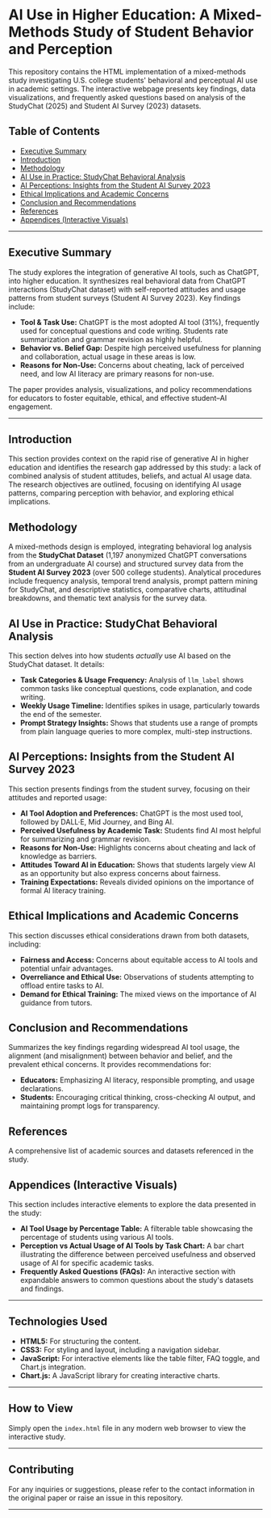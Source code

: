 # AI Use in Higher Education: A Mixed-Methods Study of Student Behavior and Perception

This repository contains the HTML implementation of a mixed-methods study investigating U.S. college students' behavioral and perceptual AI use in academic settings. The interactive webpage presents key findings, data visualizations, and frequently asked questions based on analysis of the StudyChat (2025) and Student AI Survey (2023) datasets.

## Table of Contents

- [Executive Summary](#executive-summary)
- [Introduction](#introduction)
- [Methodology](#methodology)
- [AI Use in Practice: StudyChat Behavioral Analysis](#ai-use-in-practice-studychat-behavioral-analysis)
- [AI Perceptions: Insights from the Student AI Survey 2023](#ai-perceptions-insights-from-the-student-ai-survey-2023)
- [Ethical Implications and Academic Concerns](#ethical-implications-and-academic-concerns)
- [Conclusion and Recommendations](#conclusion-and-recommendations)
- [References](#references)
- [Appendices (Interactive Visuals)](#appendices-interactive-visuals)

---

## Executive Summary

The study explores the integration of generative AI tools, such as ChatGPT, into higher education. It synthesizes real behavioral data from ChatGPT interactions (StudyChat dataset) with self-reported attitudes and usage patterns from student surveys (Student AI Survey 2023). Key findings include:

* **Tool & Task Use:** ChatGPT is the most adopted AI tool (31%), frequently used for conceptual questions and code writing. Students rate summarization and grammar revision as highly helpful.
* **Behavior vs. Belief Gap:** Despite high perceived usefulness for planning and collaboration, actual usage in these areas is low.
* **Reasons for Non-Use:** Concerns about cheating, lack of perceived need, and low AI literacy are primary reasons for non-use.

The paper provides analysis, visualizations, and policy recommendations for educators to foster equitable, ethical, and effective student–AI engagement.

---

## Introduction

This section provides context on the rapid rise of generative AI in higher education and identifies the research gap addressed by this study: a lack of combined analysis of student attitudes, beliefs, and actual AI usage data. The research objectives are outlined, focusing on identifying AI usage patterns, comparing perception with behavior, and exploring ethical implications.

## Methodology

A mixed-methods design is employed, integrating behavioral log analysis from the **StudyChat Dataset** (1,197 anonymized ChatGPT conversations from an undergraduate AI course) and structured survey data from the **Student AI Survey 2023** (over 500 college students). Analytical procedures include frequency analysis, temporal trend analysis, prompt pattern mining for StudyChat, and descriptive statistics, comparative charts, attitudinal breakdowns, and thematic text analysis for the survey data.

## AI Use in Practice: StudyChat Behavioral Analysis

This section delves into how students *actually* use AI based on the StudyChat dataset. It details:

* **Task Categories & Usage Frequency:** Analysis of `llm_label` shows common tasks like conceptual questions, code explanation, and code writing.
* **Weekly Usage Timeline:** Identifies spikes in usage, particularly towards the end of the semester.
* **Prompt Strategy Insights:** Shows that students use a range of prompts from plain language queries to more complex, multi-step instructions.

## AI Perceptions: Insights from the Student AI Survey 2023

This section presents findings from the student survey, focusing on their attitudes and reported usage:

* **AI Tool Adoption and Preferences:** ChatGPT is the most used tool, followed by DALL·E, Mid Journey, and Bing AI.
* **Perceived Usefulness by Academic Task:** Students find AI most helpful for summarizing and grammar revision.
* **Reasons for Non-Use:** Highlights concerns about cheating and lack of knowledge as barriers.
* **Attitudes Toward AI in Education:** Shows that students largely view AI as an opportunity but also express concerns about fairness.
* **Training Expectations:** Reveals divided opinions on the importance of formal AI literacy training.

## Ethical Implications and Academic Concerns

This section discusses ethical considerations drawn from both datasets, including:

* **Fairness and Access:** Concerns about equitable access to AI tools and potential unfair advantages.
* **Overreliance and Ethical Use:** Observations of students attempting to offload entire tasks to AI.
* **Demand for Ethical Training:** The mixed views on the importance of AI guidance from tutors.

## Conclusion and Recommendations

Summarizes the key findings regarding widespread AI tool usage, the alignment (and misalignment) between behavior and belief, and the prevalent ethical concerns. It provides recommendations for:

* **Educators:** Emphasizing AI literacy, responsible prompting, and usage declarations.
* **Students:** Encouraging critical thinking, cross-checking AI output, and maintaining prompt logs for transparency.

## References

A comprehensive list of academic sources and datasets referenced in the study.

## Appendices (Interactive Visuals)

This section includes interactive elements to explore the data presented in the study:

* **AI Tool Usage by Percentage Table:** A filterable table showcasing the percentage of students using various AI tools.
* **Perception vs Actual Usage of AI Tools by Task Chart:** A bar chart illustrating the difference between perceived usefulness and observed usage of AI for specific academic tasks.
* **Frequently Asked Questions (FAQs):** An interactive section with expandable answers to common questions about the study's datasets and findings.

---

## Technologies Used

* **HTML5:** For structuring the content.
* **CSS3:** For styling and layout, including a navigation sidebar.
* **JavaScript:** For interactive elements like the table filter, FAQ toggle, and Chart.js integration.
* **Chart.js:** A JavaScript library for creating interactive charts.

---

## How to View

Simply open the `index.html` file in any modern web browser to view the interactive study.

---

## Contributing

For any inquiries or suggestions, please refer to the contact information in the original paper or raise an issue in this repository.

---
